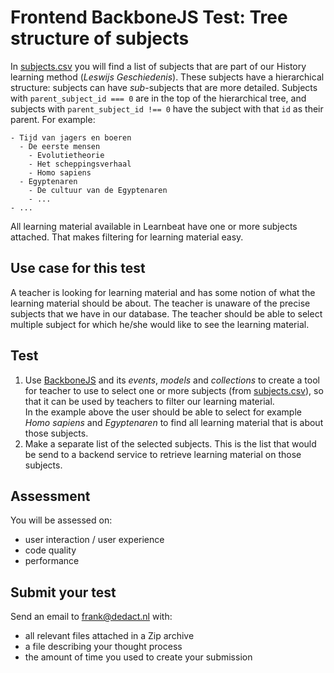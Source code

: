 # Frontend BackboneJS Test: Tree structure of subjects

In [subjects.csv](subjects.csv) you will find a list of subjects that are part of our History learning method (_Leswijs Geschiedenis_). 
These subjects have a hierarchical structure: subjects can have _sub_-subjects that are more detailed. 
Subjects with `parent_subject_id === 0` are in the top of the hierarchical tree, and subjects with `parent_subject_id !== 0` have the subject with that `id` as their parent.
For example:

```
- Tijd van jagers en boeren
  - De eerste mensen
    - Evolutietheorie
    - Het scheppingsverhaal
    - Homo sapiens
  - Egyptenaren
    - De cultuur van de Egyptenaren
    - ...
- ...
```

All learning material available in Learnbeat have one or more subjects attached. 
That makes filtering for learning material easy. 

## Use case for this test

A teacher is looking for learning material and has some notion of what the learning material should be about.
The teacher is unaware of the precise subjects that we have in our database. 
The teacher should be able to select multiple subject for which he/she would like to see the learning material. 

## Test

1. Use [BackboneJS](http://backbonejs.org/) and its _events_, _models_ and _collections_ to create a tool for teacher to use to select one or more subjects (from [subjects.csv](subjects.csv)), 
so that it can be used by teachers to filter our learning material.  
In the example above the user should be able to select for example *Homo sapiens* and *Egyptenaren* to find all learning material that is about those subjects.
2. Make a separate list of the selected subjects. This is the list that would be send to a backend service to retrieve learning material on those subjects.

## Assessment

You will be assessed on:

* user interaction / user experience
* code quality 
* performance

## Submit your test

Send an email to frank@dedact.nl with:
- all relevant files attached in a Zip archive
- a file describing your thought process
- the amount of time you used to create your submission


